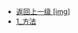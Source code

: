 - [返回上一级 [img]](后端/JavaNote/2_Java(书栈)/3_面对对象编程/1_面对对象基础/img/)
- [1_方法](后端/JavaNote/2_Java(书栈)/3_面对对象编程/1_面对对象基础/img/1_方法/)
